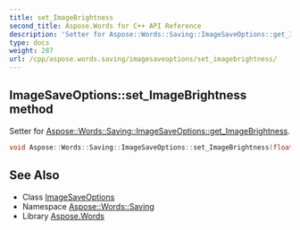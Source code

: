 ```yaml
---
title: set_ImageBrightness
second_title: Aspose.Words for C++ API Reference
description: 'Setter for Aspose::Words::Saving::ImageSaveOptions::get_ImageBrightness.'
type: docs
weight: 287
url: /cpp/aspose.words.saving/imagesaveoptions/set_imagebrightness/
---
```

## ImageSaveOptions::set_ImageBrightness method


Setter for [Aspose::Words::Saving::ImageSaveOptions::get_ImageBrightness](../get_imagebrightness/).

```cpp
void Aspose::Words::Saving::ImageSaveOptions::set_ImageBrightness(float value)
```

## See Also

* Class [ImageSaveOptions](../)
* Namespace [Aspose::Words::Saving](../../)
* Library [Aspose.Words](../../../)

